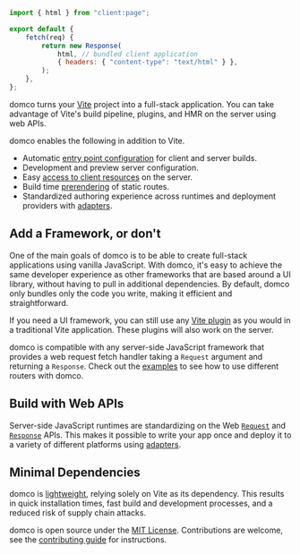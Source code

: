 ```js {1,6}
import { html } from "client:page";

export default {
	fetch(req) {
		return new Response(
			html, // bundled client application
			{ headers: { "content-type": "text/html" } },
		);
	},
};
```

domco turns your [Vite](https://vitejs.dev) project into a full-stack application. You can take advantage of Vite's build pipeline, plugins, and HMR on the server using web APIs.

domco enables the following in addition to Vite.

- Automatic [entry point configuration](/tutorial#entry-points) for client and server builds.
- Development and preview server configuration.
- Easy [access to client resources](/tutorial#virtual-modules) on the server.
- Build time [prerendering](/tutorial#prerender) of static routes.
- Standardized authoring experience across runtimes and deployment providers with [adapters](/deploy#adapters).

## Add a Framework, or don't

One of the main goals of domco is to be able to create full-stack applications using vanilla JavaScript. With domco, it's easy to achieve the same developer experience as other frameworks that are based around a UI library, without having to pull in additional dependencies. By default, domco only bundles only the code you write, making it efficient and straightforward.

If you need a UI framework, you can still use any [Vite plugin](https://vitejs.dev/plugins/) as you would in a traditional Vite application. These plugins will also work on the server.

domco is compatible with any server-side JavaScript framework that provides a web request fetch handler taking a `Request` argument and returning a `Response`. Check out the [examples](/examples) to see how to use different routers with domco.

## Build with Web APIs

Server-side JavaScript runtimes are standardizing on the Web [`Request`](https://developer.mozilla.org/en-US/docs/Web/API/Request) and [`Response`](https://developer.mozilla.org/en-US/docs/Web/API/Response) APIs. This makes it possible to write your app once and deploy it to a variety of different platforms using [adapters](/deploy#adapters).

## Minimal Dependencies

domco is [lightweight](https://npmgraph.js.org/?q=domco), relying solely on Vite as its dependency. This results in quick installation times, fast build and development processes, and a reduced risk of supply chain attacks.

domco is open source under the [MIT License](https://github.com/rossrobino/domco/blob/main/LICENSE.md). Contributions are welcome, see the [contributing guide](https://github.com/rossrobino/domco/blob/main/CONTRIBUTING.md) for instructions.
